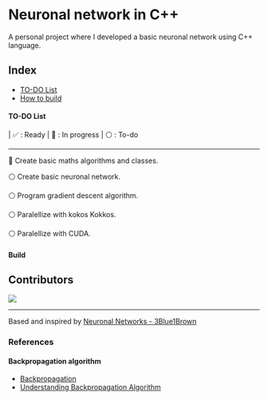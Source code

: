 
# Neuronal network in C++

A personal project where I developed a basic neuronal network using C++ language.

## Index

- [TO-DO List](#to-do-list)
- [How to build](#build)

#### TO-DO List

| ✅ : Ready | 🔵 : In progress | ⚪️ : To-do

---

🔵  Create basic maths algorithms and classes.

⚪️ Create basic neuronal network.

⚪️ Program gradient descent algorithm.

⚪️ Paralellize with kokos Kokkos.

⚪️ Paralellize with CUDA.

#### Build

## Contributors
<a href="https://github.com/uwo-o/Neuronal-Network-C/graphs/contributors">
<img src="https://contrib.rocks/image?repo=uwo-o/Neuronal-Network-C" />
</a>

---
Based and inspired by [Neuronal Networks - 3Blue1Brown](https://www.youtube.com/watch?v=aircAruvnKk&list=PLZHQObOWTQDNU6R1_67000Dx_ZCJB-3pi&ab_channel=3Blue1Brown)

### References
#### Backpropagation algorithm
- [Backpropagation](https://en.wikipedia.org/wiki/Backpropagation)
- [Understanding Backpropagation Algorithm](https://towardsdatascience.com/understanding-backpropagation-algorithm-7bb3aa2f95fd)
